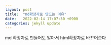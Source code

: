 ```yaml
---
layout: post
title:  "md확장자로 만드는 이유"
date:   2022-02-14 17:07:30 +0900
categories: jekyll update
---
```



md 확장자로 만들어도 알아서
html확장자로 바꾸어준다